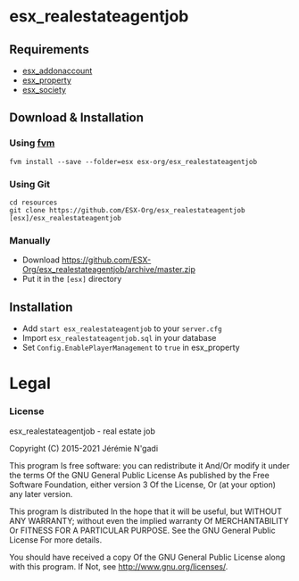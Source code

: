 # esx_realestateagentjob

## Requirements
- [esx_addonaccount](https://github.com/ESX-Org/esx_addonaccount)
- [esx_property](https://github.com/ESX-Org/esx_property)
- [esx_society](https://github.com/ESX-Org/esx_society)

## Download & Installation

### Using [fvm](https://github.com/qlaffont/fvm-installer)
```
fvm install --save --folder=esx esx-org/esx_realestateagentjob
```

### Using Git
```
cd resources
git clone https://github.com/ESX-Org/esx_realestateagentjob [esx]/esx_realestateagentjob
```

### Manually
- Download https://github.com/ESX-Org/esx_realestateagentjob/archive/master.zip
- Put it in the `[esx]` directory

## Installation
- Add `start esx_realestateagentjob` to your `server.cfg`
- Import `esx_realestateagentjob.sql` in your database
- Set `Config.EnablePlayerManagement` to `true` in esx_property

# Legal
### License
esx_realestateagentjob - real estate job

Copyright (C) 2015-2021  Jérémie N'gadi

This program Is free software: you can redistribute it And/Or modify it under the terms Of the GNU General Public License As published by the Free Software Foundation, either version 3 Of the License, Or (at your option) any later version.

This program Is distributed In the hope that it will be useful, but WITHOUT ANY WARRANTY; without even the implied warranty Of MERCHANTABILITY Or FITNESS FOR A PARTICULAR PURPOSE. See the GNU General Public License For more details.

You should have received a copy Of the GNU General Public License along with this program. If Not, see http://www.gnu.org/licenses/.